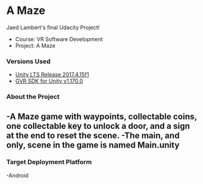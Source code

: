 # A Maze
Jaed Lambert's final Udacity Project!
- Course: VR Software Development
- Project: A Maze


### Versions Used
- [Unity LTS Release 2017.4.15f1](https://unity3d.com/unity/qa/lts-releases?version=2017.4)
- [GVR SDK for Unity v1.170.0](https://github.com/googlevr/gvr-unity-sdk/releases/tag/v1.100.1)


### About the Project
-A Maze game with waypoints, collectable coins, one collectable key to unlock a door, and a sign at the end to reset the scene.
-The main, and only, scene in the game is named Main.unity
-


### Target Deployment Platform
-Android
